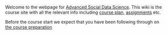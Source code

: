 Welcome to the webpage for [Advanced Social Data Science](https://kurser.ku.dk/course/a%C3%98kk08371u/2017-2018). This wiki is the course site with all the relevant info including [course plan](https://github.com/abjer/asds/wiki/Course-plan), [assignments](https://github.com/abjer/asds/wiki/Assignments) etc. 

Before the course start we expect that you have been following through on [the course preparation](https://github.com/abjer/asds/wiki/Course-preparation)
